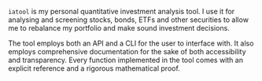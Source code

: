 `iatool` is my personal quantitative investment analysis tool. I use it for analysing and screening stocks, bonds, ETFs and other securities to allow me to rebalance my portfolio and make sound investment decisions.

The tool employs both an API and a CLI for the user to interface with. It also employs comprehensive documentation for the sake of both accessibility and transparency. Every function implemented in the tool comes with an explicit reference and a rigorous mathematical proof.

